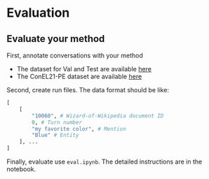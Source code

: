 Evaluation
==========

## Evaluate your method

First, annotate conversations with your method
- The dataset for Val and Test are available [here](https://github.com/informagi/conversational-entity-linking-2022/tree/main/dataset)
- The ConEL21-PE dataset are available [here](https://github.com/informagi/conversational-entity-linking)

Second, create run files. The data format should be like:

```py
[
    [
        "10060", # Wizard-of-Wikipedia document ID
        0, # Turn number
        "my favorite color", # Mention
        "Blue" # Entity
    ], ...
]
```

Finally, evaluate use `eval.ipynb`. The detailed instructions are in the notebook.